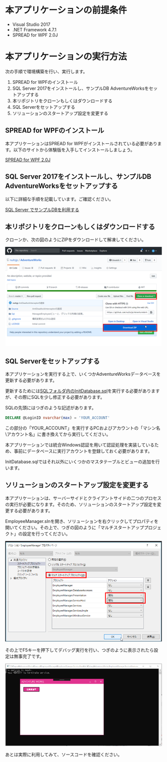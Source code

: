 # 本アプリケーションの前提条件

* Visual Studio 2017  
* .NET Framework 4.7.1  
* SPREAD for WPF 2.0J

# 本アプリケーションの実行方法

次の手順で環境構築を行い、実行します。

1. SPREAD for WPFのインストール  
1. SQL Server 2017をインストールし、サンプルDB AdventureWorksをセットアップする
2. 本リポジトリをクローンもしくはダウンロードする  
3. SQL Serverをセットアップする  
4. ソリューションのスタートアップ設定を変更する

## SPREAD for WPFのインストール

本アプリケーションはSPREAD for WPFがインストールされている必要があります。以下のサイトから体験版を入手してインストールしましょう。

[SPREAD for WPF 2.0J](https://www.grapecity.co.jp/developer/spread-wpf)

## SQL Server 2017をインストールし、サンプルDB AdventureWorksをセットアップする

以下に詳細な手順を記載しています。ご確認ください。

[SQL Server でサンプルDBを利用する](http://www.nuits.jp/entry/sqlserver-sample-db-install)

## 本リポジトリをクローンもしくはダウンロードする

クローンか、次の図のようにZIPをダウンロードして解凍してください。

![](Images/download.png)  

## SQL Serverをセットアップする

本アプリケーションを実行する上で、いくつかAdventureWorksデータベースを更新する必要があります。  

更新するためには[SQLフォルダ内のInitDatabase.sql](https://github.com/nuitsjp/AdventureWorks/blob/master/Sql/InitDatabase.sql)を実行する必要がありますが、その際にSQLを少し修正する必要があります。

SQLの先頭にはつぎのような記述があります。

```sql
DECLARE @LoginID nvarchar(max) = 'YOUR_ACCOUNT'
```

この部分の「YOUR_ACCOUNT」を実行するPCおよびアカウントの「マシン名\アカウント名」に書き換えてから実行してください。

本アプリケーションでは統合Windows認証を用いて認証処理を実装しているため、事前にデータベースに実行アカウントを登録しておく必要があります。

InitDatabase.sqlではそれ以外にいくつかのマスタテーブルとビューの追加を行います。

## ソリューションのスタートアップ設定を変更する

本アプリケーションは、サーバーサイドとクライアントサイドの二つのプロセスの実行が必要になります。そのため、ソリューションのスタートアップ設定を変更する必要があります。

EmployeeManager.slnを開き、ソリューションを右クリックしてプロパティを開いてください。その上で、つぎの図のように「マルチスタートアッププロジェクト」の設定を行ってください。

![](Images/startup.png)

その上でF5キーを押下してデバッグ実行を行い、つぎのように表示されたら設定は無事完了です。

![](Images/startuped.png)

あとは実際に利用してみて、ソースコードを確認ください。
